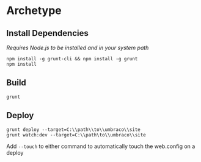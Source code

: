 Archetype
=========

## Install Dependencies ##
*Requires Node.js to be installed and in your system path*

    npm install -g grunt-cli && npm install -g grunt
    npm install

## Build ##
    grunt


## Deploy ##
    grunt deploy --target=C:\\path\\to\\umbraco\\site
    grunt watch:dev --target=C:\\path\to\\umbraco\\site

Add `--touch` to either command to automatically touch the web.config on a deploy